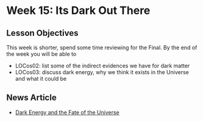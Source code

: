 # Week 15: Its Dark Out There

## Lesson Objectives

This week is shorter, spend some time reviewing for the Final. By the end of the week you will be able to

* LOCos02: list some of the indirect evidences we have for dark matter
* LOCos03: discuss dark energy, why we think it exists in the Universe and what it could be 

## News Article

* [Dark Energy and the Fate of the Universe](http://www.nbcnews.com/id/28256534/ns/technology_and_science-space/t/mysterious-dark-energy-demystified/#.Ubc4oOvHRqM)

